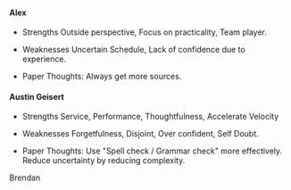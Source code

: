 #### Alex 
- Strengths
  Outside perspective, Focus on practicality, Team player.

- Weaknesses
  Uncertain Schedule, Lack of confidence due to experience.

- Paper Thoughts: Always get more sources.

#### Austin Geisert
- Strengths
  Service, Performance, Thoughtfulness, Accelerate Velocity

- Weaknesses
  Forgetfulness, Disjoint, Over confident, Self Doubt.  
   
- Paper Thoughts: Use "Spell check / Grammar check" more effectively. Reduce uncertainty by reducing complexity. 


Brendan